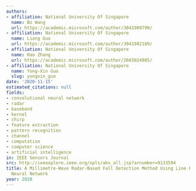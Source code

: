 ```yaml
---
authors:
- affiliation: National University Of Singapore
  name: Bo Wang
  url: https://academic.microsoft.com/author/3041909790/
- affiliation: National University Of Singapore
  name: Liang Guo
  url: https://academic.microsoft.com/author/3041982189/
- affiliation: National University Of Singapore
  name: Hao Zhang
  url: https://academic.microsoft.com/author/2665024985/
- affiliation: National University Of Singapore
  name: Yong-Xin Guo
  slug: yongxin_guo
date: '2020-11-15'
estimated_citations: null
fields:
- convolutional neural network
- radar
- baseband
- kernel
- chirp
- feature extraction
- pattern recognition
- channel
- computation
- computer science
- artificial intelligence
in: IEEE Sensors Journal
src: http://ieeexplore.ieee.org/xpls/abs_all.jsp?arnumber=9133594
title: A Millimetre-Wave Radar-Based Fall Detection Method Using Line Kernel Convolutional
  Neural Network
year: 2020
---
```

